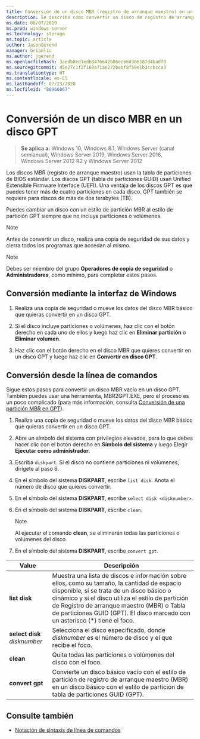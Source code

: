 ```yaml
---
title: Conversión de un disco MBR (registro de arranque maestro) en un disco GPT (tabla de particiones GUID)
description: Se describe cómo convertir un disco de registro de arranque maestro (MBR) en un disco de tabla de particiones GUID (GPT)
ms.date: 06/07/2019
ms.prod: windows-server
ms.technology: storage
ms.topic: article
author: JasonGerend
manager: brianlic
ms.author: jgerend
ms.openlocfilehash: 3aedb8ed1edb8476642b86ec66d306187d4badf0
ms.sourcegitcommit: d5e27c1f2f168a71ae272bebf8f50e1b3ccbcca3
ms.translationtype: HT
ms.contentlocale: es-ES
ms.lasthandoff: 07/23/2020
ms.locfileid: "86966067"
---
```

# <a name="convert-an-mbr-disk-into-a-gpt-disk"></a>Conversión de un disco MBR en un disco GPT

> **Se aplica a:** Windows 10, Windows 8.1, Windows Server (canal semianual), Windows Server 2019, Windows Server 2016, Windows Server 2012 R2 y Windows Server 2012

Los discos MBR (registro de arranque maestro) usan la tabla de particiones de BIOS estándar. Los discos GPT (tabla de particiones GUID) usan Unified Extensible Firmware Interface (UEFI). Una ventaja de los discos GPT es que puedes tener más de cuatro particiones en cada disco. GPT también se requiere para discos de más de dos terabytes (TB).

Puedes cambiar un disco con un estilo de partición MBR al estilo de partición GPT siempre que no incluya particiones o volúmenes.

> [!NOTE]
> Antes de convertir un disco, realiza una copia de seguridad de sus datos y cierra todos los programas que accedan al mismo.

> [!NOTE]
> Debes ser miembro del grupo **Operadores de copia de seguridad** o **Administradores**, como mínimo, para completar estos pasos.

## <a name="converting-using-the-windows-interface"></a>Conversión mediante la interfaz de Windows

1.  Realiza una copia de seguridad o mueve los datos del disco MBR básico que quieras convertir en un disco GPT.

2.  Si el disco incluye particiones o volúmenes, haz clic con el botón derecho en cada uno de ellos y luego haz clic en **Eliminar partición** o **Eliminar volumen**.

3.  Haz clic con el botón derecho en el disco MBR que quieres convertir en un disco GPT y luego haz clic en **Convertir en disco GPT**.

## <a name="converting-using-a-command-line"></a>Conversión desde la línea de comandos

Sigue estos pasos para convertir un disco MBR vacío en un disco GPT. También puedes usar una herramienta, MBR2GPT.EXE, pero el proceso es un poco complicado (para más información, consulta [Conversión de una partición MBR en GPT](/windows/deployment/mbr-to-gpt)).

1.  Realiza una copia de seguridad o mueve los datos del disco MBR básico que quieras convertir en un disco GPT.

2.  Abre un símbolo del sistema con privilegios elevados, para lo que debes hacer clic con el botón derecho en **Símbolo del sistema** y luego Elegir **Ejecutar como administrador**.

3. Escriba `diskpart`. Si el disco no contiene particiones ni volúmenes, dirígete al paso 6.

4.  En el símbolo del sistema **DISKPART**, escribe `list disk`. Anota el número de disco que quieres convertir.

5.  En el símbolo del sistema **DISKPART**, escribe `select disk <disknumber>`.

6.  En el símbolo del sistema **DISKPART**, escribe `clean`.

    > [!NOTE]
    > Al ejecutar el comando **clean**, se eliminarán todas las particiones o volúmenes del disco.

7.  En el símbolo del sistema **DISKPART**, escribe `convert gpt`.

| Value  | Descripción  |
| ----- | ---- |
| **list disk** | Muestra una lista de discos e información sobre ellos, como su tamaño, la cantidad de espacio disponible, si se trata de un disco básico o dinámico y si el disco utiliza el estilo de partición de Registro de arranque maestro (MBR) o Tabla de particiones GUID (GPT). El disco marcado con un asterisco (*) tiene el foco. |
| **select disk** *disknumber* | Selecciona el disco especificado, donde *disknumber* es el número de disco y el que recibe el foco. |
| **clean** | Quita todas las particiones o volúmenes del disco con el foco.  |
| **convert gpt**| Convierte un disco básico vacío con el estilo de partición de registro de arranque maestro (MBR) en un disco básico con el estilo de partición de tabla de particiones GUID (GPT). |

## <a name="see-also"></a>Consulte también

-   [Notación de sintaxis de línea de comandos](/previous-versions/orphan-topics/ws.11/cc742449(v=ws.11))
